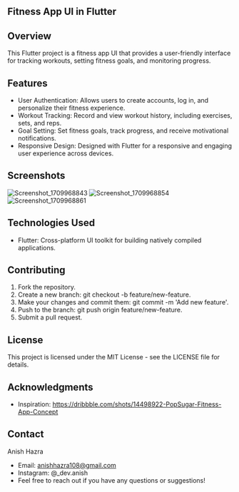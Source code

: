 ## Fitness App UI in Flutter
## Overview
This Flutter project is a fitness app UI that provides a user-friendly interface for tracking workouts, setting fitness goals, and monitoring progress.

## Features
- User Authentication: Allows users to create accounts, log in, and personalize their fitness experience.
- Workout Tracking: Record and view workout history, including exercises, sets, and reps.
- Goal Setting: Set fitness goals, track progress, and receive motivational notifications.
- Responsive Design: Designed with Flutter for a responsive and engaging user experience across devices.

## Screenshots
![Screenshot_1709968843](https://github.com/AnishHazra/100-Days-Of-Flutter-UI/assets/121759157/d50a3fe4-d258-406f-b80c-5592c4fff3a5)
![Screenshot_1709968854](https://github.com/AnishHazra/100-Days-Of-Flutter-UI/assets/121759157/b160dea2-2897-4053-9c4f-e83270c4389b)
![Screenshot_1709968861](https://github.com/AnishHazra/100-Days-Of-Flutter-UI/assets/121759157/57db31f1-733c-45a0-b8f1-021604db8650)





## Technologies Used
- Flutter: Cross-platform UI toolkit for building natively compiled applications.

## Contributing
1. Fork the repository.
2. Create a new branch: git checkout -b feature/new-feature.
3. Make your changes and commit them: git commit -m 'Add new feature'.
4. Push to the branch: git push origin feature/new-feature.
5. Submit a pull request.

## License
This project is licensed under the MIT License - see the LICENSE file for details.

## Acknowledgments
- Inspiration: https://dribbble.com/shots/14498922-PopSugar-Fitness-App-Concept

## Contact
Anish Hazra
- Email: anishhazra108@gmail.com
- Instagram: @_dev.anish
- Feel free to reach out if you have any questions or suggestions!
